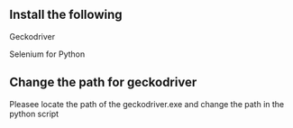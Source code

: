 ## Install the following
Geckodriver

Selenium for Python

## Change the path for geckodriver
Pleasee locate the path of the geckodriver.exe and change the path in the python script
